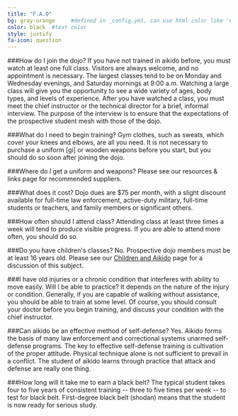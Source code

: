 ```yaml
---
title: "F.A.Q"
bg: gray-orange     #defined in _config.yml, can use html color like '#010101'
color: black  #text color
style: justify
fa-icon: question
---
```


###How do I join the dojo? 
If you have not trained in aikido before, you must watch at least one full class. Visitors are always welcome, and no appointment is necessary. The largest classes tend to be on Monday and Wednesday evenings, and Saturday mornings at 9:00 a.m. Watching a large class will give you the opportunity to see a wide variety of ages, body types, and levels of experience. After you have watched a class, you must meet the chief instructor or the technical director for a brief, informal interview. The purpose of the interview is to ensure that the expectations of the prospective student mesh with those of the dojo.

###What do I need to begin training? 
Gym clothes, such as sweats, which cover your knees and elbows, are all you need. It is not necessary to purchase a uniform [gi] or wooden weapons before you start, but you should do so soon after joining the dojo.

###Where do I get a uniform and weapons? 
Please see our resources & links page for recommended suppliers.

###What does it cost? 
Dojo dues are $75 per month, with a slight discount available for full-time law enforcement, active-duty military, full-time students or teachers, and family members or significant others. 

###How often should I attend class? 
Attending class at least three times a week will tend to produce visible progress. If you are able to attend more often, you should do so.

###Do you have children's classes? 
No. Prospective dojo members must be at least 16 years old. Please see our [Children and Aikido](children-aikido.html) page for a discussion of this subject.

###I have old injuries or a chronic condition that interferes with ability to move easily. Will I be able to practice? 
It depends on the nature of the injury or condition. Generally, if you are capable of walking without assistance, you should be able to train at some level. Of course, you should consult your doctor before you begin training, and discuss your condition with the chief instructor.

###Can aikido be an effective method of self-defense? 
Yes. Aikido forms the basis of many law enforcement and correctional systems unarmed self-defense programs. The key to effective self-defense training is cultivation of the proper attitude. Physical technique alone is not sufficient to prevail in a conflict. The student of aikido learns through practice that attack and defense are really one thing.

###How long will it take me to earn a black belt? 
The typical student takes four to five years of consistent training -- three to five times per week -- to test for black belt. First-degree black belt (shodan) means that the student is now ready for serious study.
